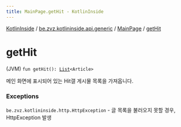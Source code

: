 ```yaml
---
title: MainPage.getHit - KotlinInside
---
```


[KotlinInside](../../index.html) / [be.zvz.kotlininside.api.generic](../index.html) / [MainPage](index.html) / [getHit](./get-hit.html)

# getHit

(JVM) `fun getHit(): `[`List`](https://kotlinlang.org/api/latest/jvm/stdlib/kotlin.collections/-list/index.html)`<Article>`

메인 화면에 표시되어 있는 Hit갤 게시물 목록을 가져옵니다.

### Exceptions

`be.zvz.kotlininside.http.HttpException` - 글 목록을 불러오지 못할 경우, HttpException 발생